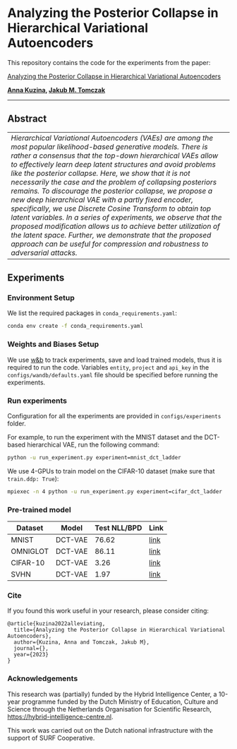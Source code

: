 # Analyzing the Posterior Collapse in Hierarchical Variational Autoencoders

This repository contains the code for the experiments from the paper:

[Analyzing the Posterior Collapse in Hierarchical Variational Autoencoders](https://arxiv.org/abs/2302.09976v1)

**[Anna Kuzina](https://akuzina.github.io/), [Jakub M. Tomczak](https://jmtomczak.github.io/)**

---
## Abstract
<table>
<tr>
<td style="width:100%">
<i>
Hierarchical Variational Autoencoders (VAEs) are among the most popular likelihood-based generative models. There is rather a consensus that the top-down hierarchical VAEs allow to effectively learn deep latent structures and avoid problems like the posterior collapse. Here, we show that it is not necessarily the case and the problem of collapsing posteriors remains. To discourage the posterior collapse, we propose a new deep hierarchical VAE with a partly fixed encoder, specifically, we use Discrete Cosine Transform to obtain top latent variables.
In a series of experiments, we observe that the proposed modification allows us to achieve better utilization of the latent space. Further, we demonstrate that the proposed approach can be useful for compression and robustness to adversarial attacks. 
</i>
</table>

## Experiments 
### Environment Setup
We list the required packages in `conda_requirements.yaml`:
```bash
conda env create -f conda_requirements.yaml
```

### Weights and Biases Setup
We use [w&b](https://wandb.ai) to track experiments, save and load trained models, thus it is required to run the code. 
Variables `entity`, `project` and `api_key` in the `configs/wandb/defaults.yaml` file should be specified before running the experiments.  

### Run experiments
Configuration for all the experiments are provided in `configs/experiments` folder. 

For example, to run the experiment with the MNIST dataset and the DCT-based hierarchical VAE, run the following command:
```bash
python -u run_experiment.py experiment=mnist_dct_ladder
```

We use 4-GPUs to train model on the CIFAR-10 dataset (make sure that `train.ddp: True`):
```bash
mpiexec -n 4 python -u run_experiment.py experiment=cifar_dct_ladder
```

### Pre-trained model

Dataset | Model        | Test NLL/BPD | Link
--- |--------------|--------------| --- 
MNIST | DCT-VAE | 76.62        | [link](https://drive.google.com/file/d/1RZWo7jDjA3pPcfZ--qxtBc7GpsOH0Ea4/view?usp=sharing)
OMNIGLOT | DCT-VAE   | 86.11        | [link](https://drive.google.com/file/d/1RbOsL4nyF3nvaO3-n0YoqwejBYSNmvww/view?usp=sharing)
CIFAR-10 | DCT-VAE   | 3.26         | [link](https://drive.google.com/file/d/1Rbl7X09Gr4zXSuUQvuwHcYEjpopeb9Uq/view?usp=sharing)
SVHN | DCT-VAE   | 1.97         | [link](https://drive.google.com/file/d/1RbwLj0EO7RwfiPqLiL0NwMAsSGzCWyqd/view?usp=sharing)

### Cite
If you found this work useful in your research, please consider citing:

```text
@article{kuzina2022alleviating,
  title={Analyzing the Posterior Collapse in Hierarchical Variational Autoencoders},
  author={Kuzina, Anna and Tomczak, Jakub M},
  journal={},
  year={2023}
}
```
### Acknowledgements
This research was (partially) funded by the Hybrid Intelligence Center, a 10-year programme funded by the Dutch Ministry of Education, Culture and Science through the Netherlands Organisation for Scientific Research, https://hybrid-intelligence-centre.nl.

This work was carried out on the Dutch national infrastructure with the support of SURF Cooperative.
